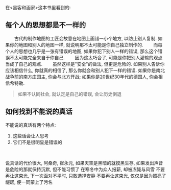 在<黑客和画家>这本书里看到的:
## 每个人的思想都是不一样的
&emsp;&emsp;古代的制作地图的工匠会故意在地图上画错一小个地方, 以防止别人复制. 如果你的地图和别人的地图一样, 就说明那不太可能是你自己独立制作的.
&emsp;&emsp;而每个人的思想也几乎是一张有错误的地图, 如果你犯下别人一样的错误, 那么这个错误不太可能完全来自于你自己.
&emsp;&emsp;因为这太巧合了, 可能是你把别人灌输的观点当成了自己的观点.
&emsp;&emsp;虽然这样是"安全"的做法, 但更是危险的. 如果别人告诉你应该相信什么, 你就真的相信了, 那么你就会和别人犯下一样的错误. 如果你是南北战争前的南方庄园主, 你会与北方开战; 如果你是20世纪30年代的德国人, 你会相信希特勒. 
>如果不认同社会, 就认定是自己的错误, 会让历史倒退

## 如何找到不能说的真话
不能说的真话有两个特点:
1. 这些话会让人思考
2. 它们不是很明显是错误的

&emsp;&emsp;

说真话的代价很大, 阿桑奇, 崔永元,
如果天空是黑暗的就摸黑生存, 如果发出声音是危险的那就保持沉默, 但不能习惯了
在寒冬中为众人报薪, 却被冻毙与风雪
不要再让这束光, 下一次面对不平时, 只敢选择安静
不要再让这束光, 仅仅是因为照亮了龌蹉, 便一同蒙上了污名